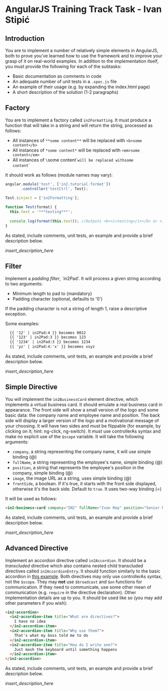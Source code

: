 # AngularJS Training Track Task - Ivan Stipić

## Introduction

You are to implement a number of relatively simple elements in AngularJS, both to prove you've learned how to use the framework and to improve your grasp of it on real-world examples. In addition to the implementation itself, you must provide the following for each of the subtasks:

  - Basic documentation as comments in code
  - An adequate number of unit tests in a `.spec.js` file
  - An example of their usage (e.g. by expanding the index.html page)
  - A short description of the solution (1-2 paragraphs)
  
## Factory

You are to implement a factory called `in2Formatting`. It must produce a function that will take in a string and will return the string, processed as follows:

  - All instances of `**some content**` will be replaced with `<b>some content</b>`
  - All instances of `*some content*` will be replaced with `<em>some content</em>`
  - All instances of `\`some content\`` will be replaced with `<code>some content</code>`
  
It should work as follows (module names may vary):

```javascript
angular.module('test', ['in2.tutorial.format'])
       .controller('testCtrl', Test);
       
Test.$inject = ['in2Formatting'];

function Test(format) {
  this.text = '***testing***';
  
  console.log(format(this.text)); //Outputs <b><i>testing</i></b> or <i><b>testing</b></i>
}

```
  
As stated, include comments, unit tests, an example and provide a brief description below.

*insert_description_here*

## Filter

Implement a *padding filter*, `in2Pad'. It will process a given string according to two arguments:

  - Minimum length to pad to (mandatory)
  - Padding character (optional, defaults to '0')
  
If the padding character is not a string of length 1, raise a descriptive exception.
  
Some examples:

```html
  {{ '12' | in2Pad:4 }} becomes 0012
  {{ '123' | in2Pad:3 }} becomes 123
  {{ '1234' | in2Pad:3 }} becomes 1234
  {{ 'yz' | in2Pad:4:'x' }} becomes xxyz
```

As stated, include comments, unit tests, an example and provide a brief description below.

*insert_description_here*

## Simple Directive

You will implement the `in2BusinessCard` element directive, which implements a virtual business card. It should emulate a real business card in appearance. The front side will show a small version of the logo and some basic data: the company name and employee name and position. The back side will display a larger version of the logo and a motivational message of your choosing. It will have two sides and must be flippable (for example, by clicking on it; hint: ng-click, ng-switch). It *must* use controllerAs syntax and make no explicit use of the `$scope` variable. It will take the following arguments:

  - `company`, a string representing the company name, it will use simple binding (@)
  - `fullName`, a string representing the employee's name, simple binding (@)
  - `position`, a string that represents the employee's position in the company, simple binding (@)
  - `image`, the image URL as a string, uses simple binding (@)
  - `frontSide`, a boolean. If it's true, it starts with the front side displayed, otherwise it's the back side. Default to `true`. It uses two-way binding (=)
  
It will be used as follows:

```html
<in2-business-card company="IN2" fullName="Ivan Rep" position="Senior Minion", image="https://pbs.twimg.com/profile_images/557113121748160513/opy8TCJe.png"></in2-business-card>
```
  
As stated, include comments, unit tests, an example and provide a brief description below.

*insert_description_here*

## Advanced Directive

Implement an accordion directive called `in2Accordion`. It should be a *transcluded* directive which also contains nested child transcluded directives called `in2AccordionEntry`. It should function similarly to the basic accordion in [this example](http://semantic-ui.com/modules/accordion.html). Both directives may only use controllerAs syntax, not the `$scope`. They may **not** use `$broadcast` and `$on` functions for communication. If they need to communicate, use some other mean of communication (e.g. `require` in the directive declaration). Other implementation details are up to you. It should be used like so (you may add other parameters if you wish):

```html
<in2-accordion>
  <in2-accordion-item title="What are directives?">
    I have no idea
  </in2-accordion-item>
  <in2-accordion-item title="Why use them?">
    That's what my boss told me to do
  </in2-accordion-item>
  <in2-accordion-item title="How do I write one?">
    Just mash the keyboard until something happens
  </in2-accordion-item>
</in2-accordion>
```

As stated, include comments, unit tests, an example and provide a brief description below.

*insert_description_here*